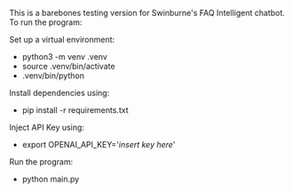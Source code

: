 This is a barebones testing version for Swinburne's FAQ Intelligent chatbot.
To run the program:

Set up a virtual environment:
 - python3 -m venv .venv
 -  source .venv/bin/activate
 -  .venv/bin/python
  
Install dependencies using:
 - pip install -r requirements.txt

Inject API Key using:
 - export OPENAI_API_KEY='_insert key here_'

Run the program:
 - python main.py
  
